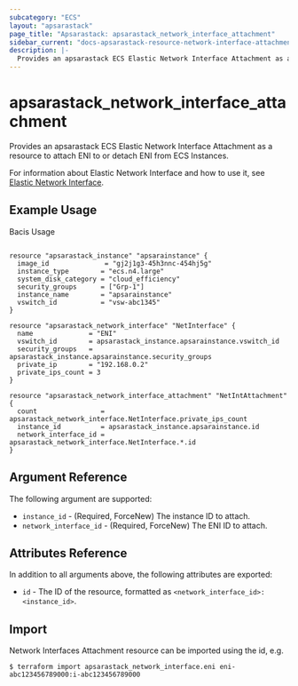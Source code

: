 ```yaml
---
subcategory: "ECS"
layout: "apsarastack"
page_title: "Apsarastack: apsarastack_network_interface_attachment"
sidebar_current: "docs-apsarastack-resource-network-interface-attachment"
description: |-
  Provides an apsarastack ECS Elastic Network Interface Attachment as a resource to attach ENI to or detach ENI from ECS Instances.
---
```


# apsarastack\_network\_interface\_attachment

Provides an apsarastack ECS Elastic Network Interface Attachment as a resource to attach ENI to or detach ENI from ECS Instances.

For information about Elastic Network Interface and how to use it, see [Elastic Network Interface](https://www.alibabacloud.com/help/doc-detail/58496.html).

## Example Usage

Bacis Usage

```

resource "apsarastack_instance" "apsarainstance" {
  image_id              = "gj2j1g3-45h3nnc-454hj5g"
  instance_type        = "ecs.n4.large"
  system_disk_category = "cloud_efficiency"
  security_groups      = ["Grp-1"]
  instance_name        = "apsarainstance"
  vswitch_id           = "vsw-abc1345"
}

resource "apsarastack_network_interface" "NetInterface" {
  name              = "ENI"
  vswitch_id        = apsarastack_instance.apsarainstance.vswitch_id
  security_groups   = apsarastack_instance.apsarainstance.security_groups
  private_ip        = "192.168.0.2"
  private_ips_count = 3
}

resource "apsarastack_network_interface_attachment" "NetIntAttachment" {
  count                = apsarastack_network_interface.NetInterface.private_ips_count
  instance_id          = apsarastack_instance.apsarainstance.id
  network_interface_id = apsarastack_network_interface.NetInterface.*.id
}
```

## Argument Reference

The following argument are supported:

* `instance_id` - (Required, ForceNew) The instance ID to attach.
* `network_interface_id` - (Required, ForceNew) The ENI ID to attach.

## Attributes Reference

In addition to all arguments above, the following attributes are exported:

* `id` - The ID of the resource, formatted as `<network_interface_id>:<instance_id>`.

## Import

Network Interfaces Attachment resource can be imported using the id, e.g.

```
$ terraform import apsarastack_network_interface.eni eni-abc123456789000:i-abc123456789000
```

